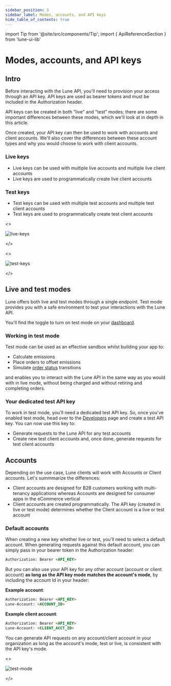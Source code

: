 ```yaml
---
sidebar_position: 3
sidebar_label: Modes, accounts, and API keys
hide_table_of_contents: true
---
```

import Tip from '@site/src/components/Tip';
import { ApiReferenceSection } from 'lune-ui-lib'

# Modes, accounts, and API keys

<div className="sections">

<ApiReferenceSection>
<div className="paragraphSections">

<div>

## Intro

Before interacting with the Lune API, you'll need to provision your access through an API key.  API keys are used as bearer tokens and must be included in the Authorization header.

API keys can be created in both "live" and "test" modes; there are some important differences between these modes, which we'll look at in depth in this article.  

Once created, your API key can then be used to work with accounts and client accounts.  We'll also cover the differences between these account types and why you would choose to work with client accounts.

</div>

<div>

### Live keys

- Live keys can be used with multiple live accounts and multiple live client accounts
- Live keys are used to programmatically create live client accounts

</div>
<div>

### Test keys

- Test keys can be used with multiple test accounts and multiple test client accounts
- Test keys are used to programmatically create test client accounts

</div>
</div>

<div className="miniSections">

<>

![live-keys](/img/live-keys.png)

</>

<>

![test-keys](/img/test-keys.png)

</>

</div>

</ApiReferenceSection>

## Live and test modes

<ApiReferenceSection>

<div className="paragraphSections">

<div>

Lune offers both live and test modes through a single endpoint.  Test mode provides you with a safe environment to test your interactions with the Lune API.

You'll find the toggle to turn on test mode on your [dashboard](https://dashboard.lune.co).

</div>
<div>

### Working in test mode

Test mode can be used as an effective sandbox whilst building your app to:

- Calculate emissions
- Place orders to offset emissions
- Simulate [order status](/api/order) transitions

and enables you to interact with the Lune API in the same way as you would with in live mode, without being charged and without retiring and completing orders.

</div>
<div>

### Your dedicated test API key

To work in test mode, you'll need a dedicated test API key.  So, once you've enabled test mode, head over to the [Developers](https://dashboard.lune.co/developers) page and create a test API key.  You can now use this key to:

- Generate requests to the Lune API for any test accounts
- Create new test client accounts and, once done, generate requests for test client accounts

</div>
<div>

## Accounts

Depending on the use case, Lune clients will work with Accounts or Client accounts.  Let's summmarize the differences:

- Client accounts are designed for B2B customers working with multi-tenancy applications whereas Accounts are designed for consumer apps in the eCommerce vertical
- Client accounts are created programmatically.  The API key (created in live or test mode) determines whether the Client account is a live or test account

### Default accounts

When creating a new key whether live or test, you'll need to select a default account.  When generating requests against this default account, you can simply pass in your bearer token in the Authorization header:

```html
Authorization: Bearer <API_KEY>
```

But you can also use your API key for any other account (account or client account) **as long as the API key mode matches the account's mode**, by including the account Id in your header:

**Example account**:

```html
Authorization: Bearer <API_KEY>
Lune-Account: <ACCOUNT_ID>
```

**Example client account**:

```html
Authorization: Bearer <API_KEY>
Lune-Account: <CLIENT_ACCT_ID>
```

</div>
<div>

<Tip>

You can generate API requests on any account/client account in your organization as long as the account's mode, test or live, is consistent with the API key's mode.

</Tip>

</div>
</div>


<>

![test-mode](/img/test-mode.png)

</>

</ApiReferenceSection>

</div>
